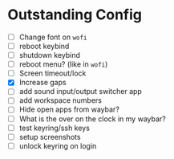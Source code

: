 # Outstanding Config

- [ ] Change font on `wofi`
- [ ] reboot keybind
- [ ] shutdown keybind
- [ ] reboot menu? (like in `wofi`)
- [ ] Screen timeout/lock
- [x] Increase gaps
- [ ] add sound input/output switcher app
- [ ] add workspace numbers
- [ ] Hide open apps from waybar?
- [ ] What is the over on the clock in my waybar?
- [ ] test keyring/ssh keys
- [ ] setup screenshots
- [ ] unlock keyring on login
